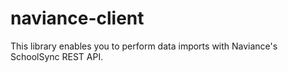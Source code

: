 # naviance-client

This library enables you to perform data imports with Naviance's SchoolSync REST API.

